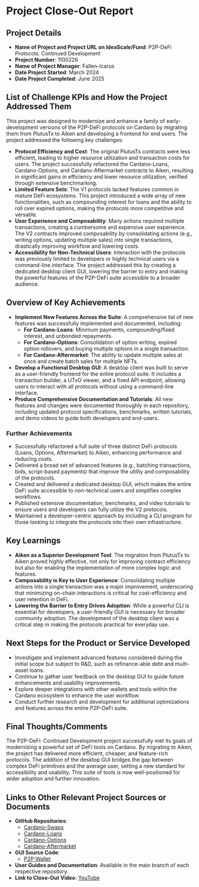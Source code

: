 # Project Close-Out Report

## Project Details
- **Name of Project and Project URL on IdeaScale/Fund**: P2P-DeFi Protocols: Continued Development
- **Project Number**: 1100226
- **Name of Project Manager**: Fallen-Icarus
- **Date Project Started**: March 2024
- **Date Project Completed**: June 2025

## List of Challenge KPIs and How the Project Addressed Them
This project was designed to modernize and enhance a family of early-development versions of the P2P-DeFi protocols on Cardano by migrating them from PlutusTx to Aiken and developing a frontend for end users. The project addressed the following key challenges:

- **Protocol Efficiency and Cost**: The original PlutusTx contracts were less efficient, leading to higher resource utilization and transaction costs for users. The project successfully refactored the Cardano-Loans, Cardano-Options, and Cardano-Aftermarket contracts to Aiken, resulting in significant gains in efficiency and lower resource utilization, verified through extensive benchmarking.
- **Limited Feature Sets**: The V1 protocols lacked features common in mature DeFi ecosystems. This project introduced a wide array of new functionalities, such as compounding interest for loans and the ability to roll over expired options, making the protocols more competitive and versatile.
- **User Experience and Composability**: Many actions required multiple transactions, creating a cumbersome and expensive user experience. The V2 contracts improved composability by consolidating actions (e.g., writing options, updating multiple sales) into single transactions, drastically improving workflow and lowering costs.
- **Accessibility for Non-Technical Users**: Interaction with the protocols was previously limited to developers or highly technical users via a command-line interface. The project addressed this by creating a dedicated desktop client GUI, lowering the barrier to entry and making the powerful features of the P2P-DeFi suite accessible to a broader audience.

## Overview of Key Achievements
- **Implement New Features Across the Suite**: A comprehensive list of new features was successfully implemented and documented, including:
  - **For Cardano-Loans**: Minimum payments, compounding/fixed interest, and unbonded repayments.
  - **For Cardano-Options**: Consolidation of option writing, expired option rollovers, and buying multiple options in a single transaction.
  - **For Cardano-Aftermarket**: The ability to update multiple sales at once and create batch sales for multiple NFTs.
- **Develop a Functional Desktop GUI**: A desktop client was built to serve as a user-friendly frontend for the entire protocol suite. It includes a transaction builder, a UTxO viewer, and a fixed API endpoint, allowing users to interact with all protocols without using a command-line interface.
- **Produce Comprehensive Documentation and Tutorials**: All new features and changes were documented thoroughly in each repository, including updated protocol specifications, benchmarks, written tutorials, and demo videos to guide both developers and end-users.

### Further Achievements
- Successfully refactored a full suite of three distinct DeFi protocols (Loans, Options, Aftermarket) to Aiken, enhancing performance and reducing costs.
- Delivered a broad set of advanced features (e.g., batching transactions, bids, script-based payments) that improve the utility and composability of the protocols.
- Created and delivered a dedicated desktop GUI, which makes the entire DeFi suite accessible to non-technical users and simplifies complex workflows.
- Published extensive documentation, benchmarks, and video tutorials to ensure users and developers can fully utilize the V2 protocols.
- Maintained a developer-centric approach by including a CLI program for those looking to integrate the protocols into their own infrastructure.

## Key Learnings
- **Aiken as a Superior Development Tool**: The migration from PlutusTx to Aiken proved highly effective, not only for improving contract efficiency but also for enabling the implementation of more complex logic and features.
- **Composability is Key to User Experience**: Consolidating multiple actions into a single transaction was a major improvement, underscoring that minimizing on-chain interactions is critical for cost-efficiency and user retention in DeFi.
- **Lowering the Barrier to Entry Drives Adoption**: While a powerful CLI is essential for developers, a user-friendly GUI is necessary for broader community adoption. The development of the desktop client was a critical step in making the protocols practical for everyday use.

## Next Steps for the Product or Service Developed
- Investigate and implement advanced features considered during the initial scope but subject to R&D, such as refinance-able debt and multi-asset loans.
- Continue to gather user feedback on the desktop GUI to guide future enhancements and usability improvements.
- Explore deeper integrations with other wallets and tools within the Cardano ecosystem to enhance the user workflow.
- Conduct further research and development for additional optimizations and features across the entire P2P-DeFi suite.

## Final Thoughts/Comments
The P2P-DeFi: Continued Development project successfully met its goals of modernizing a powerful set of DeFi tools on Cardano. By migrating to Aiken, the project has delivered more efficient, cheaper, and feature-rich protocols. The addition of the desktop GUI bridges the gap between complex DeFi primitives and the average user, setting a new standard for accessibility and usability. This suite of tools is now well-positioned for wider adoption and further innovation.

## Links to Other Relevant Project Sources or Documents
- **GitHub Repositories**:
  - [Cardano-Swaps](https://github.com/fallen-icarus/cardano-swaps)
  - [Cardano-Loans](https://github.com/fallen-icarus/cardano-loans)
  - [Cardano-Options](https://github.com/fallen-icarus/cardano-options)
  - [Cardano-Aftermarket](https://github.com/fallen-icarus/cardano-aftermarket)
- **GUI Source Code**:
  - [P2P-Wallet](https://github.com/fallen-icarus/p2p-wallet)
- **User Guides and Documentation**: Available in the main branch of each respective repository.
- **Link to Close-Out Video**: [YouTube](https://youtu.be/hOFtwCz9Aak)
